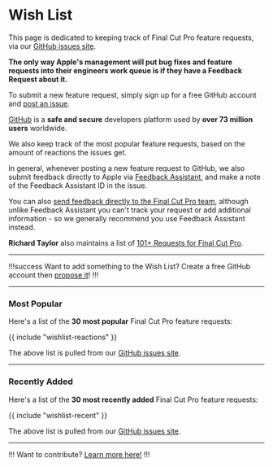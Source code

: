 # Wish List

This page is dedicated to keeping track of Final Cut Pro feature requests, via our [GitHub issues site](https://github.com/CommandPost/FCPCafe/issues).

**The only way Apple's management will put bug fixes and feature requests into their engineers work queue is if they have a Feedback Request about it.**

To submit a new feature request, simply sign up for a free GitHub account and [post an issue](https://github.com/CommandPost/FCPCafe/issues/new?assignees=&labels=&projects=&template=feature-request.md&title=).

[GitHub](https://github.com) is a **safe and secure** developers platform used by **over 73 million users** worldwide.

We also keep track of the most popular feature requests, based on the amount of reactions the issues get.

In general, whenever posting a new feature request to GitHub, we also submit feedback directly to Apple via [Feedback Assistant](https://feedbackassistant.apple.com), and make a note of the Feedback Assistant ID in the issue.

You can also [send feedback directly to the Final Cut Pro team](https://www.apple.com/feedback/finalcutpro/), although unlike Feedback Assistant you can't track your request or add additional information - so we generally recommend you use Feedback Assistant instead.

**Richard Taylor** also maintains a list of [101+ Requests for Final Cut Pro](https://fcpx.tv/top.html).

---

!!!success Want to add something to the Wish List?
Create a free GitHub account then [propose it](https://github.com/CommandPost/FCPCafe/issues/new?assignees=&labels=&projects=&template=feature-request.md&title=)!
!!!

---

### Most Popular

Here's a list of the **30 most popular** Final Cut Pro feature requests:

{{ include "wishlist-reactions" }}

The above list is pulled from our [GitHub issues site](https://github.com/CommandPost/FCPCafe/issues).

---

### Recently Added

Here's a list of the **30 most recently added** Final Cut Pro feature requests:

{{ include "wishlist-recent" }}

The above list is pulled from our [GitHub issues site](https://github.com/CommandPost/FCPCafe/issues).

---

!!!
Want to contribute? [Learn more here!](/contribute/)
!!!
